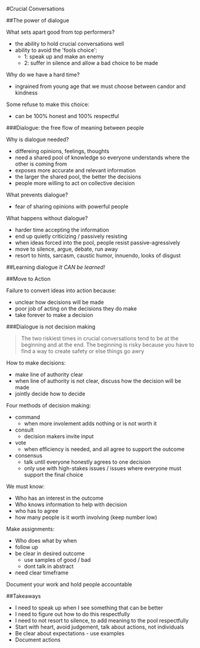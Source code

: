 #Crucial Conversations

##The power of dialogue

What sets apart good from top performers?
 - the ability to hold crucial conversations well
 - ability to avoid the 'fools choice':
   - 1: speak up and make an enemy
   - 2: suffer in silence and allow a bad choice to be made

Why do we have a hard time?
 - ingrained from young age that we must choose between candor and kindness

Some refuse to make this choice:
 - can be 100% honest and 100% respectful

###Dialogue: the free flow of meaning between people

Why is dialogue needed?
 - differeing opinions, feelings, thoughts
 - need a shared pool of knowledge so everyone understands
   where the other is coming from
 - exposes more accurate and relevant information
 - the larger the shared pool, the better the decisions
 - people more willing to act on collective decision

What prevents dialogue?
 - fear of sharing opinions with powerful people

What happens without dialogue?
 - harder time accepting the information
 - end up quietly criticizing / passively resisting
 - when ideas forced into the pool, people resist passive-agressively
 - move to silence, argue, debate, run away
 - resort to hints, sarcasm, caustic humor, innuendo, looks of disgust

##Learning dialogue
*It CAN be learned!*

##Move to Action

Failure to convert ideas into action because:
 - unclear how decisions will be made
 - poor job of acting on the decisions they do make
 - take forever to make a decision

###Dialogue is not decision making
> The two riskiest times in crucial conversations tend 
> to be at the beginning and at the end. The beginning
> is risky because you have to find a way to create 
> safety or else things go awry

How to make decisions:
 - make line of authority clear
 - when line of authority is not clear, discuss how the decision will be made
 - jointly decide how to decide

Four methods of decision making:
 - command
   - when more involement adds nothing or is not worth it
 - consult
   - decision makers invite input
 - vote
   - when efficiency is needed, and all agree to support the outcome
 - consensus
   - talk until everyone honestly agrees to one decision
   - only use with high-stakes issues / issues where everyone must support the final choice

We must know:
 - Who has an interest in the outcome
 - Who knows information to help with decision
 - who has to agree
 - how many people is it worth involving (keep number low)

Make assignments:
 - Who does what by when
 - follow up
 - be clear in desired outcome 
   - use samples of good / bad
   - dont talk in abstract
 - need clear timeframe

Document your work and hold people accountable


##Takeaways
 - I need to speak up when I see something that can be better
 - I need to figure out how to do this respectfully
 - I need to not resort to silence, to add meaning to the pool respectfully
 - Start with heart, avoid judgement, talk about actions, not individuals
 - Be clear about expectations - use examples
 - Document actions
